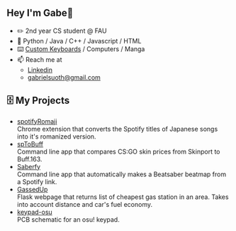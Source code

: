 ## Hey I'm Gabe👋
- ✏️ 2nd year CS student @ FAU
- 🐍 Python / Java / C++ / Javascript / HTML
- ⌨️ [Custom Keyboards](https://www.youtube.com/channel/UCVN_abNTG75kVE_T3sbCDnw) / Computers / Manga 
- 📫 Reach me at
  - [Linkedin](https://www.linkedin.com/in/gabriel-suoth/)
  - gabrielsuoth@gmail.com

## 🗄️ My Projects
- [spotifyRomaji](https://github.com/akukerang/spotifyRomaji) <br/>
Chrome extension that converts the Spotify titles of Japanese songs into it's romanized version.
- [spToBuff](https://github.com/akukerang/sptobuff) <br/>
Command line app that compares CS:GO skin prices from Skinport to Buff.163.
- [Saberfy](https://github.com/akukerang/Saberfy) <br/>
Command line app that automatically makes a Beatsaber beatmap from a Spotify link.
- [GassedUp](https://github.com/akukerang/GassedUp) <br/>
Flask webpage that returns list of cheapest gas station in an area. Takes into account distance and car's fuel economy.
- [keypad-osu](https://github.com/akukerang/keypad-osu) <br />
PCB schematic for an osu! keypad.
